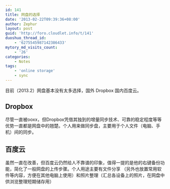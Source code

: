```yaml
---
id: 141
title: 网盘的选择
date: '2013-02-22T09:39:36+08:00'
author: Zephur
layout: post
guid: 'http://foro.cloudlet.info/t/141'
duoshuo_thread_id:
    - '6275545987142386433'
mytory_md_visits_count:
    - '26'
categories:
    - Notes
tags:
    - 'online storage'
    - sync
---
```


目前（2013.2）网盘基本没有太多选择，国外 Dropbox 国内百度云。

## Dropbox

尽管一直被ooxx，但Dropbox凭借其独到的增量同步技术、可靠的稳定程度等等优势一直都是网盘中的翘楚。个人用来做同步盘，主要用于个人文件（电脑、手机）间的同步。

<!-- more -->

## 百度云

虽然一直在改善，但百度云仍然给人不靠谱的印象，值得一提的是他的右键备份功能，简化了一般网盘的上传步骤。个人用途主要有文件分享 （另外也放置常用软件等内容，方便在其他电脑上使用）和照片整理（汇总各设备上的照片，在网盘中供浏览整理短期储存用）